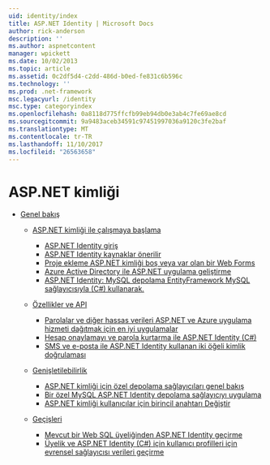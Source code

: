 ```yaml
---
uid: identity/index
title: ASP.NET Identity | Microsoft Docs
author: rick-anderson
description: ''
ms.author: aspnetcontent
manager: wpickett
ms.date: 10/02/2013
ms.topic: article
ms.assetid: 0c2df5d4-c2dd-486d-b0ed-fe831c6b596c
ms.technology: ''
ms.prod: .net-framework
msc.legacyurl: /identity
msc.type: categoryindex
ms.openlocfilehash: 0a8118d775ffcfb99eb94db0e3ab4c7fe69ae8cd
ms.sourcegitcommit: 9a9483aceb34591c97451997036a9120c3fe2baf
ms.translationtype: MT
ms.contentlocale: tr-TR
ms.lasthandoff: 11/10/2017
ms.locfileid: "26563658"
---
```

<a name="aspnet-identity"></a>ASP.NET kimliği
====================
- [Genel bakış](overview/index.md)

    - [ASP.NET kimliği ile çalışmaya başlama](overview/getting-started/index.md)

        - [ASP.NET Identity giriş](overview/getting-started/introduction-to-aspnet-identity.md)
        - [ASP.NET Identity kaynaklar önerilir](overview/getting-started/aspnet-identity-recommended-resources.md)
        - [Proje ekleme ASP.NET kimliği boş veya var olan bir Web Forms](overview/getting-started/adding-aspnet-identity-to-an-empty-or-existing-web-forms-project.md)
        - [Azure Active Directory ile ASP.NET uygulama geliştirme](overview/getting-started/developing-aspnet-apps-with-windows-azure-active-directory.md)
        - [ASP.NET Identity: MySQL depolama EntityFramework MySQL sağlayıcısıyla (C#) kullanarak.](overview/getting-started/aspnet-identity-using-mysql-storage-with-an-entityframework-mysql-provider.md)
    - [Özellikler ve API](overview/features-api/index.md)

        - [Parolalar ve diğer hassas verileri ASP.NET ve Azure uygulama hizmeti dağıtmak için en iyi uygulamalar](overview/features-api/best-practices-for-deploying-passwords-and-other-sensitive-data-to-aspnet-and-azure.md)
        - [Hesap onaylamayı ve parola kurtarma ile ASP.NET Identity (C#)](overview/features-api/account-confirmation-and-password-recovery-with-aspnet-identity.md)
        - [SMS ve e-posta ile ASP.NET Identity kullanan iki öğeli kimlik doğrulaması](overview/features-api/two-factor-authentication-using-sms-and-email-with-aspnet-identity.md)
    - [Genişletilebilirlik](overview/extensibility/index.md)

        - [ASP.NET kimliği için özel depolama sağlayıcıları genel bakış](overview/extensibility/overview-of-custom-storage-providers-for-aspnet-identity.md)
        - [Bir özel MySQL ASP.NET Identity depolama sağlayıcıyı uygulama](overview/extensibility/implementing-a-custom-mysql-aspnet-identity-storage-provider.md)
        - [ASP.NET kimliği kullanıcılar için birincil anahtarı Değiştir](overview/extensibility/change-primary-key-for-users-in-aspnet-identity.md)
    - [Geçişleri](overview/migrations/index.md)

        - [Mevcut bir Web SQL üyeliğinden ASP.NET Identity geçirme](overview/migrations/migrating-an-existing-website-from-sql-membership-to-aspnet-identity.md)
        - [Üyelik ve ASP.NET Identity (C#) için kullanıcı profilleri için evrensel sağlayıcısı verileri geçirme](overview/migrations/migrating-universal-provider-data-for-membership-and-user-profiles-to-aspnet-identity.md)
